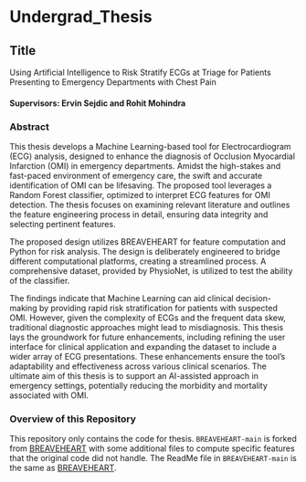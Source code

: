 # Undergrad_Thesis

## Title
Using Artificial Intelligence to Risk Stratify ECGs at Triage for Patients Presenting to Emergency Departments with Chest Pain


#### Supervisors: Ervin Sejdic and Rohit Mohindra


### Abstract
This thesis develops a Machine Learning-based tool for Electrocardiogram (ECG) analysis, designed to enhance the diagnosis of Occlusion Myocardial Infarction (OMI) in emergency departments. Amidst the high-stakes and fast-paced environment of emergency care, the swift and accurate identification of OMI can be lifesaving. The proposed tool leverages a Random Forest classifier, optimized to interpret ECG features for OMI detection. The thesis focuses on examining relevant literature and outlines the feature engineering process in detail, ensuring data integrity and selecting pertinent features.

The proposed design utilizes BREAVEHEART for feature computation and Python for risk analysis. The design is deliberately engineered to bridge different computational platforms, creating a streamlined process. A comprehensive dataset, provided by PhysioNet, is utilized to test the ability of the classifier.

The findings indicate that Machine Learning can aid clinical decision-making by providing rapid risk stratification for patients with suspected OMI. However, given the complexity of ECGs and the frequent data skew, traditional diagnostic approaches might lead to misdiagnosis. This thesis lays the groundwork for future enhancements, including refining the user interface for clinical application and expanding the dataset to include a wider array of ECG presentations. These enhancements ensure the tool’s adaptability and effectiveness across various clinical scenarios. The ultimate aim of this thesis is to support an AI-assisted approach in emergency settings, potentially reducing the morbidity and mortality associated with OMI.

### Overview of this Repository
This repository only contains the code for thesis. ```BREAVEHEART-main``` is forked from [BREAVEHEART](https://github.com/BIVectors/BRAVEHEART) with some additional files to compute specific features that the original code did not handle. The ReadMe file in ```BREAVEHEART-main``` is the same as [BREAVEHEART](https://github.com/BIVectors/BRAVEHEART).
